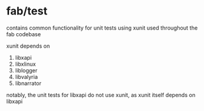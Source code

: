 # fab/test

contains common functionality for unit tests using xunit used throughout the fab codebase

xunit depends on

1. libxapi
2. libxlinux
3. liblogger
4. libvalyria
5. libnarrator

notably, the unit tests for libxapi do not use xunit, as xunit itself depends on libxapi
